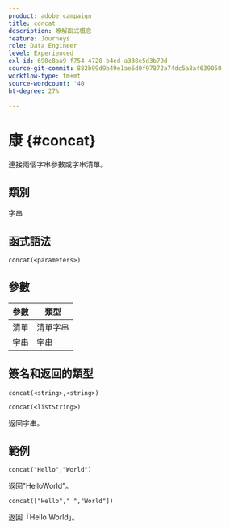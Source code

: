 ```yaml
---
product: adobe campaign
title: concat
description: 瞭解函式概念
feature: Journeys
role: Data Engineer
level: Experienced
exl-id: 690c8aa9-f754-4720-b4ed-a338e5d3b79d
source-git-commit: 882b99d9b49e1ae6d0f97872a74dc5a8a4639050
workflow-type: tm+mt
source-wordcount: '40'
ht-degree: 27%

---
```


# 康 {#concat}

連接兩個字串參數或字串清單。

## 類別

字串

## 函式語法

`concat(<parameters>)`

## 參數

| 參數 | 類型 |
|-----------|------------------|
| 清單 | 清單字串 |
| 字串 | 字串 |

## 簽名和返回的類型

`concat(<string>,<string>)`

`concat(<listString>)`

返回字串。

## 範例

`concat("Hello","World")`

返回&quot;HelloWorld&quot;。

`concat(["Hello"," ","World"])`

返回「Hello World」。

